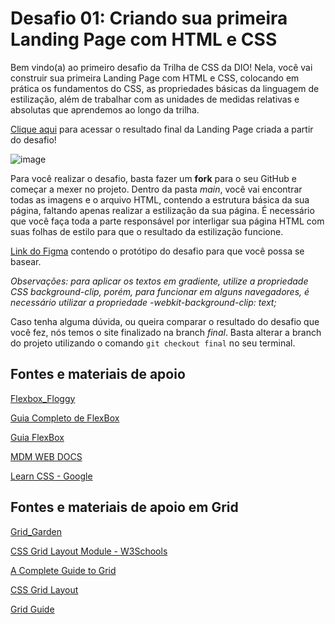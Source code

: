 # Desafio 01: Criando sua primeira Landing Page com HTML e CSS

Bem vindo(a) ao primeiro desafio da Trilha de CSS da DIO! Nela, você vai construir sua primeira Landing Page com HTML e CSS, colocando em prática os fundamentos do CSS,
as propriedades básicas da linguagem de estilização, além de trabalhar com as unidades de medidas relativas e absolutas que aprendemos ao longo da trilha.

[Clique aqui](https://micheleambrosio.github.io/dio-trilha-css-desafio-01/) para acessar o resultado final da Landing Page criada a partir do desafio!

![image](https://user-images.githubusercontent.com/55519539/183538055-6cce606c-7d1d-4d15-a4be-ffeb5b37c956.png)

Para você realizar o desafio, basta fazer um **fork** para o seu GitHub e começar a mexer no projeto.
Dentro da pasta *main*, você vai encontrar todas as imagens e o arquivo HTML, contendo a estrutura básica da sua página, faltando apenas
realizar a estilização da sua página. É necessário que você faça toda a parte responsável por interligar sua página HTML com suas folhas
de estilo para que o resultado da estilização funcione.

[Link do Figma](https://www.figma.com/file/3PiokoJj9IhGDnNiWAJbz7/DIO---Desafio-01?node-id=2%3A6) contendo o protótipo do desafio para
que você possa se basear.

*Observações: para aplicar os textos em gradiente, utilize a propriedade CSS background-clip, porém, para funcionar em alguns navegadores,
é necessário utilizar a propriedade -webkit-background-clip: text;*

Caso tenha alguma dúvida, ou queira comparar o resultado do desafio que você fez, nós temos o site finalizado na branch *final*. Basta alterar a branch do projeto
utilizando o comando `git checkout final` no seu terminal.

## Fontes e materiais de apoio

[Flexbox_Floggy](https://flexboxfroggy.com)

[Guia Completo de FlexBox](https://css-tricks.com/snippets/css/a-guide-to-flexbox)

[Guia FlexBox](https://origamid.com/projetos/flexbox-guia-completo)

[MDM WEB DOCS](https://developer.mozilla.org/pt-BR/docs/Learn/CSS#percurso_de_aprendizagem)

[Learn CSS - Google](https://web.dev/learn/css)

## Fontes e materiais de apoio em Grid

[Grid_Garden](https://cssgridgarden.com/)

[CSS Grid Layout Module - W3Schools](https://www.w3schools.com/css/css_grid.asp)

[A Complete Guide to Grid](https://css-tricks.com/snippets/css/complete-guide-grid/)

[CSS Grid Layout](https://developer.mozilla.org/pt-BR/docs/Web/CSS/CSS_Grid_Layout)

[Grid Guide](https://www.origamid.com/projetos/css-grid-layout-guia-completo/)
